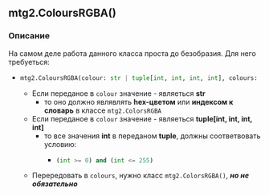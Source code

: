 ## mtg2.ColoursRGBA()
### Описание
На самом деле работа данного класса проста до безобразия. Для него требуеться:
- ```python 
  mtg2.ColoursRGBA(colour: str | tuple[int, int, int, int], colours: Optional[ColorsRGBA]=None)
  ```
    - Если переданое в `colour` значение - являеться **str**
        - то оно должно являвлять **hex-цветом** или **индексом к словарь** в классе `mtg2.ColorsRGBA`
    - Если переданое в `colour` значение - являеться **tuple[int, int, int, int]**
        - то все значения **int** в переданом **tuple**, должны соответвовать условию:
            - ```python
              (int >= 0) and (int <= 255)
              ```
    - Перередовать в `colours`, нужно класс `mtg2.ColorsRGBA()`, ***но не обязательно***
